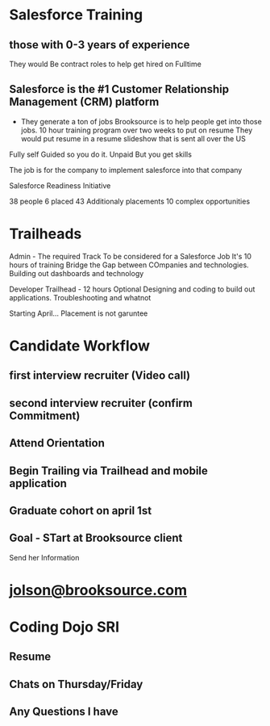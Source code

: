 # Salesforce Training
## those with 0-3 years of experience

They would Be contract roles to help get hired on Fulltime

## Salesforce is the #1 Customer Relationship Management (CRM) platform
- They generate a ton of jobs
Brooksource is to help people get into those jobs.
10 hour training program over two weeks to put on resume
They would put resume in a resume slideshow that is sent all over the US

Fully self Guided so you do it. Unpaid But you get skills

The job is for the company to implement salesforce into that company

Salesforce Readiness Initiative

38 people
6 placed
43 Additionaly placements
10 complex opportunities


# Trailheads
Admin - The required Track To be considered for a Salesforce Job
It's 10 hours of training
Bridge the Gap between COmpanies and technologies. Building out dashboards and technology

Developer Trailhead - 12 hours Optional Designing and coding to build out applications. Troubleshooting and whatnot

Starting April... Placement is not garuntee

# Candidate Workflow
## first interview recruiter (Video call)
## second interview recruiter (confirm Commitment)
## Attend Orientation
## Begin Trailing via Trailhead and mobile application
## Graduate cohort on april 1st
## Goal - STart at Brooksource client

Send her Information


# jolson@brooksource.com
# Coding Dojo SRI
## Resume
## Chats on Thursday/Friday
## Any Questions I have

